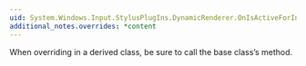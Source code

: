 ```yaml
---
uid: System.Windows.Input.StylusPlugIns.DynamicRenderer.OnIsActiveForInputChanged
additional_notes.overrides: *content
---
```


<p>When overriding <xref href="System.Windows.Input.StylusPlugIns.DynamicRenderer.OnIsActiveForInputChanged"></xref> in a derived class, be sure to call the base class’s <xref href="System.Windows.Input.StylusPlugIns.DynamicRenderer.OnIsActiveForInputChanged"></xref> method.</p>


